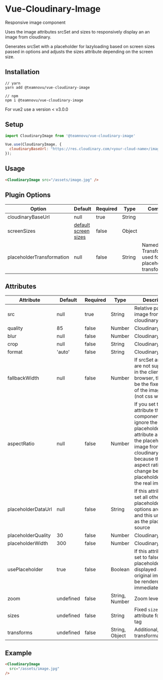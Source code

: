 # Vue-Cloudinary-Image

Responsive image component

Uses the image attributes srcSet and sizes to responsively display an an image from cloudinary.

Generates srcSet with a placeholder for lazyloading based on screen sizes passed in options and adjusts the sizes attribute depending on the screen size.

## Installation

```shell
// yarn
yarn add @teamnovu/vue-cloudinary-image

// npm
npm i @teamnovu/vue-cloudinary-image
```

For vue2 use a version < v3.0.0

## Setup

```javascript
import CloudinaryImage from '@teamnovu/vue-cloudinary-image'

Vue.use(CloudinaryImage, {
  cloudinaryBaseUrl: "https://res.cloudinary.com/<your-cloud-name>/image/upload/",
});
```

## Usage

```html
<CloudinaryImage src="/assets/image.jpg" />
```

## Plugin Options

| Option                    | Default                                             | Required | Type   | Comment |
| ------------------------- | --------------------------------------------------- | -------- | ------ | ------- |
| cloudinaryBaseUrl         | null                                                | true     | String |         |
| screenSizes               | [default screen sizes](src/default-screen-sizes.js) | false    | Object |         |
| placeholderTransformation | null                                                | false    | String | Named Transformation used for the placeholder transformation |

## Attributes

| Attribute          | Default | Required | Type   | Description                                                                                                                                                                                                     |
|--------------------| ------- | -------- | ------ |-----------------------------------------------------------------------------------------------------------------------------------------------------------------------------------------------------------------|
| src                | null    | true     | String | Relative path to image from cloudinaryAssetUrl                                                                                                                                                                  |
| quality            | 85      | false    | Number | Cloudinary Option                                                                                                                                                                                               |
| blur               | null    | false    | Number | Cloudinary Option                                                                                                                                                                                               |
| crop               | null    | false    | String | Cloudinary Option                                                                                                                                                                                               |
| format             | 'auto'    | false    | String | Cloudinary Option                                                                                                                                                                                               |
| fallbackWidth      | null    | false    | Number | If srcSet and sizes are not supported in the clients browser, this will be the fixed width of the image itself (not css width)                                                                                  |  |
| aspectRatio        | null    | false    | Number | If you set this attribute the component will ignore the placeholderDataUrl attribute and load the placeholder image from cloudinary because the aspect ratio would change between placeholder and the real image |
| placeholderDataUrl | null    | false    | String | If this attribute is set all other placeholder options are ignored and this url is used as the placeholder source                                                                                               |
| placeholderQuality | 30      | false    | Number | Cloudinary Option                                                                                                                                                                                               |
| placeholderWidth   | 300     | false    | Number | Cloudinary Option                                                                                                                                                                                               |
| usePlaceholder     | true    | false    | Boolean | If this attribute is set to false, no placeholder will be displayed and the original image will be rendered immediately                                                                                         |
| zoom               | undefined    | false    | String, Number | Zoom level                                                                                                                                                                                                      |
| sizes              | undefined    | false    | String | Fixed `sizes` attribute for img tag                                                                                                                                                                               |
| transforms         | undefined    | false    | String, Object | Additional, raw transformations                                                                                                                                                                                 |

## Example

```html
<CloudinaryImage
  src="/assets/image.jpg"
/>
```
